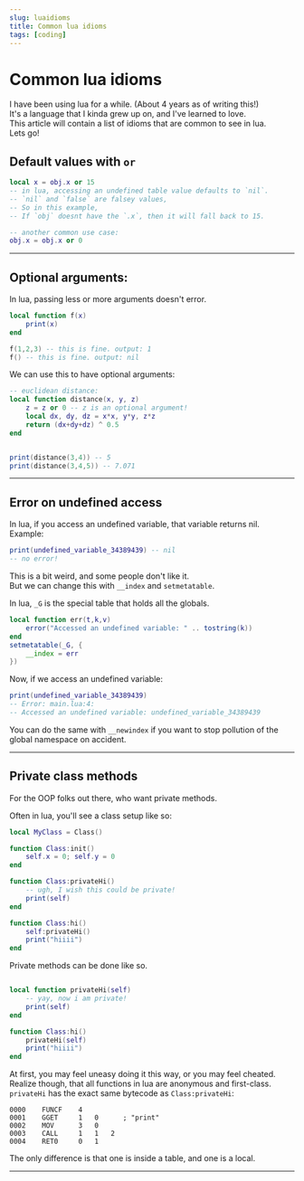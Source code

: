 ```yaml
---
slug: luaidioms
title: Common lua idioms
tags: [coding]
---
```


# Common lua idioms

I have been using lua for a while. (About 4 years as of writing this!)<br/>
It's a language that I kinda grew up on, and I've learned to love.<br/>
This article will contain a list of idioms that are common to see in lua.<br/>
Lets go!

<!--truncate-->

## Default values with `or`
```lua
local x = obj.x or 15
-- in lua, accessing an undefined table value defaults to `nil`.
-- `nil` and `false` are falsey values,
-- So in this example,
-- If `obj` doesnt have the `.x`, then it will fall back to 15.

-- another common use case:
obj.x = obj.x or 0

```

----------------

## Optional arguments:

In lua, passing less or more arguments doesn't error.
```lua
local function f(x)
    print(x)
end

f(1,2,3) -- this is fine. output: 1
f() -- this is fine. output: nil
```

We can use this to have optional arguments:
```lua
-- euclidean distance:
local function distance(x, y, z)
    z = z or 0 -- z is an optional argument!
    local dx, dy, dz = x*x, y*y, z*z
    return (dx+dy+dz) ^ 0.5
end


print(distance(3,4)) -- 5
print(distance(3,4,5)) -- 7.071
```

---------------

## Error on undefined access

In lua, if you access an undefined variable, that variable returns nil.
Example:
```lua
print(undefined_variable_34389439) -- nil
-- no error!
```
This is a bit weird, and some people don't like it.<br/>
But we can change this with `__index` and `setmetatable`.

In lua, `_G` is the special table that holds all the globals.
```lua
local function err(t,k,v)
    error("Accessed an undefined variable: " .. tostring(k))
end
setmetatable(_G, {
    __index = err
})
```
Now, if we access an undefined variable:
```lua
print(undefined_variable_34389439)
-- Error: main.lua:4:
-- Accessed an undefined variable: undefined_variable_34389439
```

You can do the same with `__newindex` if you want to stop pollution of the global namespace on accident.

------------------

## Private class methods
For the OOP folks out there, who want private methods.

Often in lua, you'll see a class setup like so:

```lua
local MyClass = Class()

function Class:init()
    self.x = 0; self.y = 0
end

function Class:privateHi()
    -- ugh, I wish this could be private!
    print(self)
end

function Class:hi()
    self:privateHi()
    print("hiiii")
end
```
Private methods can be done like so.
```lua

local function privateHi(self)
    -- yay, now i am private!
    print(self)
end

function Class:hi()
    privateHi(self)
    print("hiiii")
end
```
At first, you may feel uneasy doing it this way, or you may feel cheated.<br/>
Realize though, that all functions in lua are anonymous and first-class. `privateHi` has the exact same bytecode as `Class:privateHi`:
```
0000	FUNCF    4 
0001	GGET     1   0      ; "print"
0002	MOV      3   0
0003	CALL     1   1   2
0004	RET0     0   1
```
The only difference is that one is inside a table, and one is a local.

----------------------



